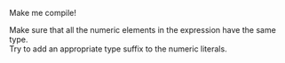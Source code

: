

Make me compile!

<div class="hint">
Make sure that all the numeric elements in the expression 
have the same type.
</div>

<div class="hint">
Try to add an appropriate type suffix to the numeric literals. 
</div>